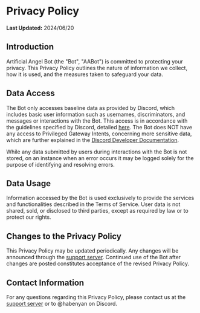 # Privacy Policy

**Last Updated:** 2024/06/20

## Introduction
Artificial Angel Bot (the "Bot", "AABot") is committed to protecting your privacy. This Privacy Policy outlines the nature of information we collect, how it is used, and the measures taken to safeguard your data.

## Data Access
The Bot only accesses baseline data as provided by Discord, which includes basic user information such as usernames, discriminators, and messages or interactions with the Bot. This access is in accordance with the guidelines specified by Discord, detailed [here](https://support.discord.com/hc/en-us/articles/7933951485975-Visibility-of-Bot-Data-Access). The Bot does NOT have any access to Privileged Gateway Intents, concerning more sensitive data, which are further explained in the [Discord Developer Documentation](https://discord.com/developers/docs/topics/gateway#privileged-intents).

While any data submitted by users during interactions with the Bot is not stored, on an instance when an error occurs it may be logged solely for the purpose of identifying and resolving errors.

## Data Usage
Information accessed by the Bot is used exclusively to provide the services and functionalities described in the Terms of Service. User data is not shared, sold, or disclosed to third parties, except as required by law or to protect our rights.

## Changes to the Privacy Policy
This Privacy Policy may be updated periodically. Any changes will be announced through the [support server](https://discord.gg/DyATxE7saX). Continued use of the Bot after changes are posted constitutes acceptance of the revised Privacy Policy.

## Contact Information
For any questions regarding this Privacy Policy, please contact us at the [support server](https://discord.gg/DyATxE7saX) or to @habenyan on Discord.
